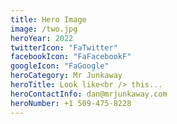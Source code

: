 ```yaml
---
title: Hero Image
image: /two.jpg
heroYear: 2022
twitterIcon: "FaTwitter"
facebookIcon: "FaFacebookF"
googleIcon: "FaGoogle"
heroCategory: Mr Junkaway
heroTitle: Look like<br /> this...
heroContactInfo: dan@mrjunkaway.com
heroNumber: +1 509-475-8228
---
```

